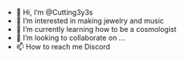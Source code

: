 - 👋 Hi, I’m @Cutting3y3s
- 👀 I’m interested in making jewelry and music
- 🌱 I’m currently learning how to be a cosmologist 
- 💞️ I’m looking to collaborate on ...
- 📫 How to reach me Discord 

<!---
Cutting3y3s/Cutting3y3s is a ✨ special ✨ repository because its `README.md` (this file) appears on your GitHub profile.
You can click the Preview link to take a look at your changes.
--->
